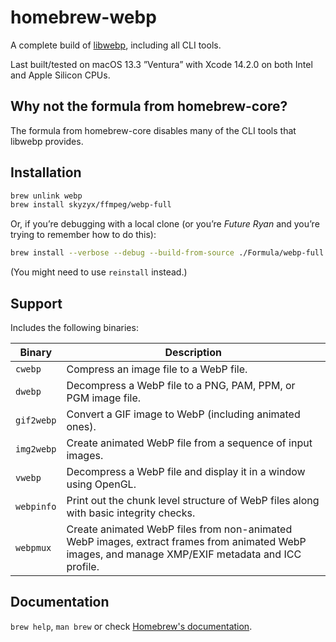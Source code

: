 # homebrew-webp

A complete build of [libwebp](https://developers.google.com/speed/webp/docs/using), including all CLI tools.

Last built/tested on macOS 13.3 ”Ventura” with Xcode 14.2.0 on both Intel and Apple Silicon CPUs.

## Why not the formula from homebrew-core?

The formula from homebrew-core disables many of the CLI tools that libwebp provides.

## Installation

```bash
brew unlink webp
brew install skyzyx/ffmpeg/webp-full
```

Or, if you’re debugging with a local clone (or you’re _Future Ryan_ and you’re trying to remember how to do this):

```bash
brew install --verbose --debug --build-from-source ./Formula/webp-full.rb
```

(You might need to use `reinstall` instead.)

## Support

Includes the following binaries:

| Binary     | Description                                                                                                                                       |
|------------|---------------------------------------------------------------------------------------------------------------------------------------------------|
| `cwebp`    | Compress an image file to a WebP file.                                                                                                            |
| `dwebp`    | Decompress a WebP file to a PNG, PAM, PPM, or PGM image file.                                                                                     |
| `gif2webp` | Convert a GIF image to WebP (including animated ones).                                                                                            |
| `img2webp` | Create animated WebP file from a sequence of input images.                                                                                        |
| `vwebp`    | Decompress a WebP file and display it in a window using OpenGL.                                                                                   |
| `webpinfo` | Print out the chunk level structure of WebP files along with basic integrity checks.                                                              |
| `webpmux`  | Create animated WebP files from non-animated WebP images, extract frames from animated WebP images, and manage XMP/EXIF metadata and ICC profile. |

## Documentation

`brew help`, `man brew` or check [Homebrew's documentation](https://docs.brew.sh).
